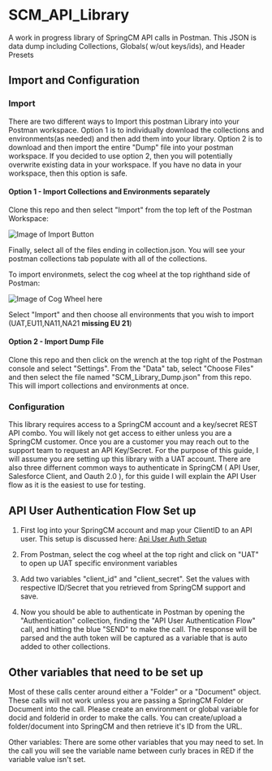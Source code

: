 # SCM_API_Library
A work in progress library of SpringCM API calls in Postman. This JSON is data dump including Collections, Globals( w/out keys/ids), and Header Presets

## Import and Configuration

### Import

There are two different ways to Import this postman Library into your Postman workspace. Option 1 is to individually download the collections and environments(as needed) and then add them into your library. Option 2 is to download and then import the entire "Dump" file into your postman workspace. If you decided to use option 2, then you will potentially overwrite existing data in your workspace. If you have no data in your workspace, then this option is safe.

#### Option 1 - Import Collections and Environments separately

Clone this repo and then select "Import" from the top left of the Postman Workspace:

![Image of Import Button](urlhere)


Finally, select all of the files ending in collection.json. You will see your postman collections tab populate with all of the collections. 

To import environmets, select the cog wheel at the top righthand side of Postman:

![Image of Cog Wheel here](urlhere)

Select "Import" and then choose all environments that you wish to import (UAT,EU11,NA11,NA21 **missing EU 21**)

#### Option 2 - Import Dump File

Clone this repo and then click on the wrench at the top right of the Postman console and select "Settings". From the "Data" tab, select "Choose Files" and then select the file named "SCM_Library_Dump.json" from this repo. This will import collections and environments at once.


### Configuration

This library requires access to a SpringCM account and a key/secret REST API combo. You will likely not get access to either unless you are a SpringCM customer. Once you are a customer you may reach out to the support team to request an API Key/Secret. For the purpose of this guide, I will assume you are setting up this library with a UAT account. There are also three differnent common ways to authenticate in SpringCM ( API User, Salesforce Client, and Oauth 2.0 ), for this guide I will explain the API User flow as it is the easiest to use for testing.

## API User Authentication Flow Set up

1. First log into your SpringCM account and map your ClientID to an API user. This setup is discussed here:
[Api User Auth Setup](https://developer.springcm.com/guides/api-user-authentication-flow)

2. From Postman, select the cog wheel at the top right and click on "UAT" to open up UAT specific environment variables
3. Add two variables "client_id" and "client_secret". Set the values with respective ID/Secret that you retrieved from SpringCM support and save.
4. Now you should be able to authenticate in Postman by opening the "Authentication" collection, finding the "API User Authentication Flow" call, and hitting the blue "SEND" to make the call. The response will be parsed and the auth token will be captured as a variable that is auto added to other collections.

## Other variables that need to be set up

Most of these calls center around either a "Folder" or a "Document" object. These calls will not work unless you are passing a SpringCM Folder or Document into the call. Please create an environment or global variable for docid and folderid in order to make the calls. You can create/upload a folder/document into SpringCM and then retrieve it's ID from the URL. 

Other variables: There are some other variables that you may need to set. In the call you will see the variable name between curly braces in RED if the variable value isn't set. 







